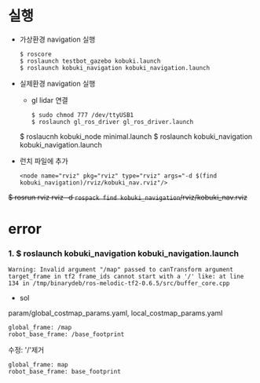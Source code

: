 # 실행

* 가상환경 navigation 실행
    ```
    $ roscore
    $ roslaunch testbot_gazebo kobuki.launch
    $ roslaunch kobuki_navigation kobuki_navigation.launch
    ```


* 실제환경 navigation 실행
    * gl lidar 연결
        ```
        $ sudo chmod 777 /dev/ttyUSB1
        $ roslaunch gl_ros_driver gl_ros_driver.launch
        ```

    $ roslaucnh kobuki_node minimal.launch
    $ roslaunch kobuki_navigation kobuki_navigation.launch
    
* 런치 파일에 추가
    ```
    <node name="rviz" pkg="rviz" type="rviz" args="-d $(find kobuki_navigation)/rviz/kobuki_nav.rviz"/>
    ```

~~$ rosrun rviz rviz -d `rospack find kobuki_navigation`/rviz/kobuki_nav.rviz~~


# error

### 1. $ roslaunch kobuki_navigation kobuki_navigation.launch

    Warning: Invalid argument "/map" passed to canTransform argument target_frame in tf2 frame_ids cannot start with a '/' like: at line 134 in /tmp/binarydeb/ros-melodic-tf2-0.6.5/src/buffer_core.cpp

* sol

param/global_costmap_params.yaml, local_costmap_params.yaml

    global_frame: /map
    robot_base_frame: /base_footprint 

수정: '/'제거

    global_frame: map
    robot_base_frame: base_footprint

